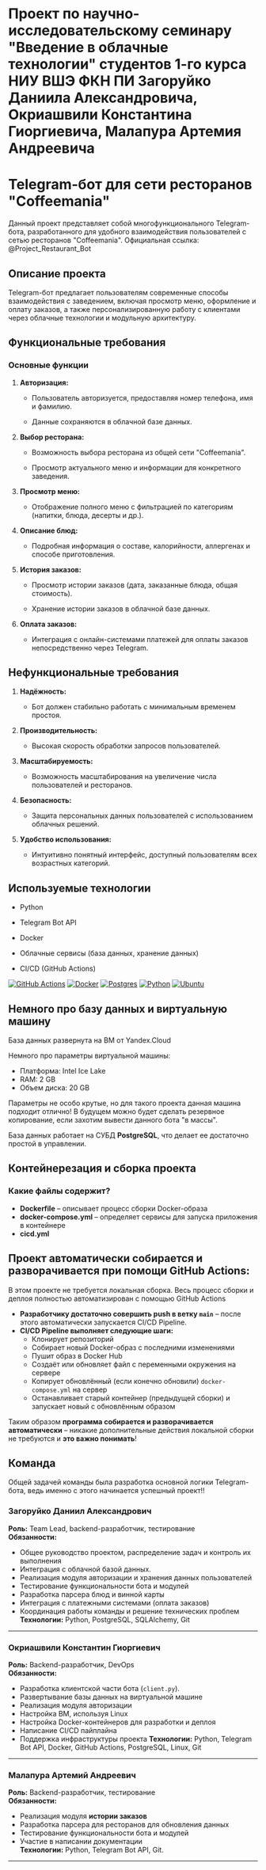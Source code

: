 Проект по научно-исследовательскому семинару "Введение в облачные технологии" студентов 1-го курса НИУ ВШЭ ФКН ПИ Загоруйко Даниила Александровича, Окриашвили Константина Гиоргиевича, Малапура Артемия Андреевича
====
# Telegram-бот для сети ресторанов "Coffeemania"
Данный проект представляет собой многофункционального Telegram-бота, разработанного для удобного взаимодействия пользователей с сетью ресторанов "Coffeemania". Официальная ссылка: @Project_Restaurant_Bot
## Описание проекта
Telegram-бот предлагает пользователям современные способы взаимодействия с заведением, включая просмотр меню, оформление и оплату заказов, а также персонализированную работу с клиентами через облачные технологии и модульную архитектуру.
## Функциональные требования
### Основные функции
1. **Авторизация:**
   
   - Пользователь авторизуется, предоставляя номер телефона, имя и фамилию.
     
   - Данные сохраняются в облачной базе данных.
     
2. **Выбор ресторана:**
   
   - Возможность выбора ресторана из общей сети "Coffeemania".
     
   - Просмотр актуального меню и информации для конкретного заведения.
     
3. **Просмотр меню:**
   
   - Отображение полного меню с фильтрацией по категориям (напитки, блюда, десерты и др.).
     
4. **Описание блюд:**
   
   - Подробная информация о составе, калорийности, аллергенах и способе приготовления.
     
5. **История заказов:**
   
   - Просмотр истории заказов (дата, заказанные блюда, общая стоимость).
     
   - Хранение истории заказов в облачной базе данных.
     
6. **Оплата заказов:**
   
   - Интеграция с онлайн-системами платежей для оплаты заказов непосредственно через Telegram.
     
## Нефункциональные требования


1. **Надёжность:**

   - Бот должен стабильно работать с минимальным временем простоя.

2. **Производительность:**

   - Высокая скорость обработки запросов пользователей.

3. **Масштабируемость:**

   - Возможность масштабирования на увеличение числа пользователей и ресторанов.
  
4. **Безопасность:**

   - Защита персональных данных пользователей с использованием облачных решений.
  
5. **Удобство использования:**

   - Интуитивно понятный интерфейс, доступный пользователям всех возрастных категорий.
  
## Используемые технологии

- Python

- Telegram Bot API

- Docker

- Облачные сервисы (база данных, хранение данных) 

- CI/CD (GitHub Actions)

[![GitHub Actions](https://img.shields.io/badge/GitHub_Actions-2088FF?logo=github-actions&logoColor=white)](#) [![Docker](https://img.shields.io/badge/Docker-2496ED?logo=docker&logoColor=fff)](#) [![Postgres](https://img.shields.io/badge/Postgres-%23316192.svg?logo=postgresql&logoColor=white)](#) 
[![Python](https://img.shields.io/badge/Python-3776AB?logo=python&logoColor=fff)](#) [![Ubuntu](https://img.shields.io/badge/Ubuntu-E95420?logo=ubuntu&logoColor=white)](#)


## Немного про базу данных и виртуальную машину
База данных развернута на ВМ от Yandex.Cloud

Немного про параметры виртуальной машины:

- Платформа: Intel Ice Lake
- RAM: 2 GB
- Объем диска: 20 GB

Параметры не особо крутые, но для такого проекта данная машина подходит отлично! В будущем можно будет сделать резервное копирование, если захотим вывести данного бота "в массы".

База данных работает на СУБД **PostgreSQL**, что делает ее достаточно простой в управлении.

## Контейнерезация и сборка проекта
### Какие файлы содержит?
- **Dockerfile** – описывает процесс сборки Docker-образа
- **docker-compose.yml** – определяет сервисы для запуска приложения в контейнере
- **cicd.yml** 

## Проект автоматически собирается и разворачивается при помощи GitHub Actions:

В этом проекте не требуется локальная сборка. Весь процесс сборки и деплоя полностью автоматизирован с помощью GitHub Actions

- **Разработчику достаточно совершить push в ветку `main`** – после этого автоматически запускается CI/CD Pipeline.
- **CI/CD Pipeline выполняет следующие шаги:**
  - Клонирует репозиторий
  - Собирает новый Docker-образ с последними изменениями
  - Пушит образ в Docker Hub
  - Создаёт или обновляет файл с переменными окружения на сервере
  - Копирует обновлённый (если конечно обновили) `docker-compose.yml` на сервер
  - Останавливает старый контейнер (предыдущей сборки) и запускает новый с обновлённым образом

Таким образом **программа собирается и разворачивается автоматически** – никакие дополнительные действия локальной сборки не требуются и **это важно понимать**!

## Команда
Общей задачей команды была разработка основной логики Telegram-бота, ведь именно с этого начинается успешный проект!!

### Загоруйко Даниил Александрович
**Роль:** Team Lead, backend-разработчик, тестирование  
**Обязанности:**
- Общее руководство проектом, распределение задач и контроль их выполнения
- Интеграция с облачной базой данных.
- Реализация модуля авторизации и хранения данных пользователей
- Тестирование функциональности бота и модулей
- Разработка парсера блюд и винной карты
- Интеграция с платежными системами (оплата заказов)
- Координация работы команды и решение технических проблем\
**Технологии:** Python, PostgreSQL, SQLAlchemy, Git

---

### Окриашвили Константин Гиоргиевич
**Роль:** Backend-разработчик, DevOps  
**Обязанности:**
- Разработка клиентской части бота (`client.py`).
- Развертывание базы данных на виртуальной машине
- Реализация модуля авторизации
- Настройка ВМ, используя Linux
- Настройка Docker-контейнеров для разработки и деплоя
- Написание CI/CD пайплайна
- Поддержка инфраструктуры проекта
**Технологии:** Python, Telegram Bot API, Docker, GitHub Actions, PostgreSQL, Linux, Git

---

### Малапура Артемий Андреевич
**Роль:** Backend-разработчик, тестирование  
**Обязанности:**
- Реализация модуля **истории заказов**
- Разработка парсера для ресторанов для обновления данных
- Тестирование функциональности бота и модулей
- Участие в написании документации \
**Технологии:** Python, Telegram Bot API, Git.

---
